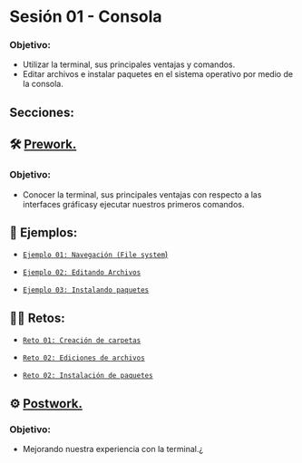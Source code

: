 # Sesión 01 - Consola

### Objetivo:

- Utilizar la terminal, sus principales ventajas y comandos.  
- Editar archivos e instalar paquetes en el sistema operativo por medio de la consola.

## Secciones:

## :hammer_and_wrench: [Prework.](Prework/)

### Objetivo:

- Conocer la terminal, sus principales ventajas con respecto a las interfaces gráficasy ejecutar nuestros primeros comandos.

## :page_facing_up: Ejemplos:


- [`Ejemplo 01: Navegación (File system`)](Ejemplo-01/)

- [`Ejemplo 02: Editando Archivos`](Ejemplo-02/)

- [`Ejemplo 03: Instalando paquetes`](Ejemplo-03/)

## :man_technologist: Retos:

- [`Reto 01: Creación de carpetas`](Reto-01/)

- [`Reto 02: Ediciones de archivos`](Reto-02/)

- [`Reto 02: Instalación de paquetes`](Reto-02/)

## :gear: [Postwork.](Postwork/)

### Objetivo:

- Mejorando nuestra experiencia con la terminal.¿
